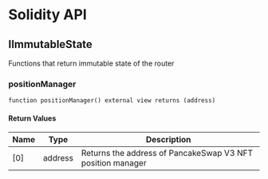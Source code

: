 # Solidity API

## IImmutableState

Functions that return immutable state of the router

### positionManager

```solidity
function positionManager() external view returns (address)
```

#### Return Values

| Name | Type | Description |
| ---- | ---- | ----------- |
| [0] | address | Returns the address of PancakeSwap V3 NFT position manager |

